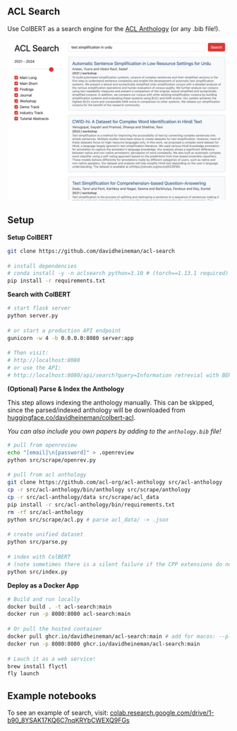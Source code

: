 ## ACL Search

Use ColBERT as a search engine for the [ACL Anthology](https://aclanthology.org/) (or any .bib file!).

<div align="center">
    <img src="./src/static/demo.jpg" width="600" />
</div>

## Setup

**Setup ColBERT**
```sh
git clone https://github.com/davidheineman/acl-search

# install dependencies
# conda install -y -n aclsearch python=3.10 # (torch==1.13.1 required)
pip install -r requirements.txt
```

**Search with ColBERT**

```sh
# start flask server
python server.py

# or start a production API endpoint
gunicorn -w 4 -b 0.0.0.0:8080 server:app

# Then visit:
# http://localhost:8080
# or use the API:
# http://localhost:8080/api/search?query=Information retrevial with BERT
```

**(Optional) Parse & Index the Anthology**

This step allows indexing the anthology manually. This can be skipped, since the parsed/indexed anthology will be downloaded from [huggingface.co/davidheineman/colbert-acl](https://huggingface.co/davidheineman/colbert-acl).

*You can also include you own papers by adding to the `anthology.bib` file!*

```sh
# pull from openreview
echo "[email]\n[password]" > .openreview
python src/scrape/openrev.py

# pull from acl anthology
git clone https://github.com/acl-org/acl-anthology src/acl-anthology
cp -r src/acl-anthology/bin/anthology src/scrape/anthology
cp -r src/acl-anthology/data src/scrape/acl_data
pip install -r src/acl-anthology/bin/requirements.txt
rm -rf src/acl-anthology
python src/scrape/acl.py # parse acl_data/ -> .json

# create unified dataset
python src/parse.py 

# index with ColBERT 
# (note sometimes there is a silent failure if the CPP extensions do not exist)
python src/index.py
```

**Deploy as a Docker App**
```sh
# Build and run locally
docker build . -t acl-search:main
docker run -p 8080:8080 acl-search:main

# Or pull the hosted container
docker pull ghcr.io/davidheineman/acl-search:main # add for macos: --platform linux/amd64 
docker run -p 8080:8080 ghcr.io/davidheineman/acl-search:main

# Lauch it as a web service!
brew install flyctl
fly launch
```

## Example notebooks

To see an example of search, visit:
[colab.research.google.com/drive/1-b90_8YSAK17KQ6C7nqKRYbCWEXQ9FGs](https://colab.research.google.com/drive/1-b90_8YSAK17KQ6C7nqKRYbCWEXQ9FGs?usp=sharing)

<!-- ## Notes
- See: 
    - https://github.com/stanford-futuredata/ColBERT/blob/main/colbert/index_updater.py
    - https://github.com/stanford-futuredata/ColBERT/issues/111

- To generate favicon:
    cd src/static
    inkscape favicon.svg --export-type=png --export-background-opacity=0 --export-filename=favicon.png
    convert favicon.png -resize 256x256 favicon.ico
    rm favicon.png

- TODO:
    - On UI
        - Single click "copy" for full bibtex, and bib key!
        - Maybe make the UI more compressed like this: https://aclanthology.org/events/eacl-2024/#2024eacl-long
        - Colors: make the colors resemble the ACL page much closer
            - There's still a bunch of blue from the bootstrap themeing
        - Smaller line spacing for abstract text
        - Add "PDF" button
        - Justify the result metadata (Year, venue, etc.) so the content all starts at the same vertical position
        - Add a "Expand" button at the end of the abstract
        - Put two sliders on the year range (and make the years selectable, with the years at both ends of the bar)
        - If the user selects certain venues, remember these venues
        - Add a dropdown under the "Workshop" box to select specific workshops

    - On search quality
        - Use https://aclanthology.org/info/development/
        - Add openreview scrape
        - Include the title in the indexing
        - Have articles before 2020
        - Put query in URL (?q=XXX)

    - On indexing
        - Make indexing code better 
            (currently, the setup involves manually copying the CPP files becuase there is a silent failure, this also should be possible to do on Google Collab, or even MPS)
            - Make index save in parent folder
            - Fix "sanity check" in index.py
            - Make it possible to do a one-click re-indexing as a GitHub action (potentially when building the container? Or re-build the container when HF is updated)
        - Profile bibtexparser.load(f) (why so slow)
        - Make this a GitHub action

    - On deployment
        - Reduce batch batch size to help RAM usage (https://fly.io/docs/about/pricing/#started-fly-machines)
 -->